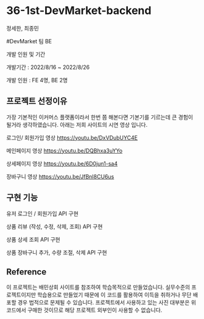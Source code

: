# 36-1st-DevMarket-backend
정세한, 최종민

#DevMarket 팀 BE

개발 인원 및 기간

개발기간 : 2022/8/16 ~ 2022/8/26

개발 인원 : FE 4명, BE 2명

## 프로젝트 선정이유

가장 기본적인 이커머스 플랫폼이라서 한번 쯤 해본다면 기본기를 기르는데 큰 경험이 될거라 생각하였습니다.
아래는 저희 사이트의 시연 영상 입니다. 

로그인/ 회원가입 영상 https://youtu.be/DxVDubUYC4E

메인페이지 영상 https://youtu.be/DQBhxa3uYYo

상세페이지 영상 https://youtu.be/6D0jun1-sa4

장바구니 영상 https://youtu.be/JfBnI8CU6us

## 구현 기능

유저 로그인 / 회원가입 API 구현

상품 리뷰 (작성, 수정, 삭제, 조회) API 구현

상품 상세 조회 API 구현

상품 장바구니 추가, 수량 조절, 삭제 API 구현

## Reference

이 프로젝트는 배민상회 사이트를 참조하여 학습목적으로 만들었습니다. 실무수준의 프로젝트이지만 학습용으로 만들었기 때문에 이 코드를 활용하여 이득을 취하거나 무단 배포할 경우 법적으로 문제될 수 있습니다. 프로젝트에서 사용하고 있는 사진 대부분은 위코드에서 구매한 것이므로 해당 프로젝트 외부인이 사용할 수 없습니다.
